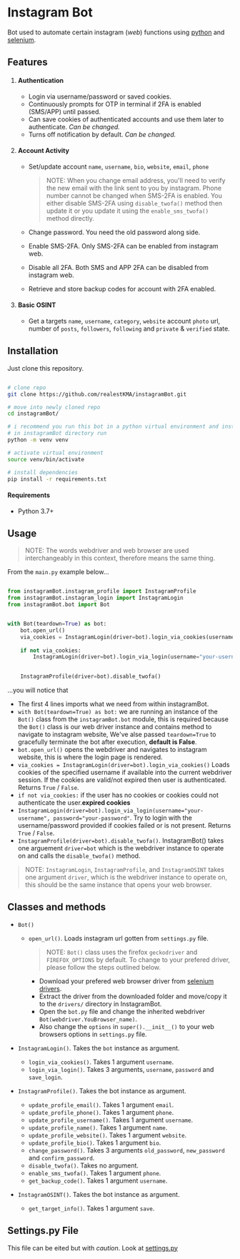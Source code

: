 # Instagram Bot

Bot used to automate certain instagram (_web_) functions using [python](https://www.python.org/) and [selenium](https://www.selenium.dev/).

## Features
1.  #### Authentication
    - Login via username/password or saved cookies.
    - Continuously prompts for OTP in terminal if 2FA is enabled (SMS/APP) until passed.
    - Can save cookies of authenticated accounts and use them later to authenticate. *Can be changed.*
    - Turns off notification by default. *Can be changed.*

2.  #### Account Activity
    - Set/update account `name`, `username`, `bio`, `website`, `email`, `phone`
        >NOTE: When you change email address, you'll need to verify the new email with the link sent to you by instagram. Phone number cannot be changed when SMS-2FA is enabled. You either disable SMS-2FA using `disable_twofa()` method then update it or you update it using the `enable_sms_twofa()` method directly.

    - Change password. You need the old password along side.
    - Enable SMS-2FA. Only SMS-2FA can be enabled from instagram web.
    - Disable all 2FA. Both SMS and APP 2FA can be disabled from instagram web.
    - Retrieve and store backup codes for account with 2FA enabled.

3.  #### Basic OSINT
    - Get a targets `name`, `username`, `category`, `website` account `photo` url, number of `posts`, `followers`, `following` and `private` & `verified` state.


## Installation
Just clone this repository.

```bash

# clone repo
git clone https://github.com/realestKMA/instagramBot.git

# move into newly cloned repo
cd instagramBot/

# i recommend you run this bot in a python virtual environment and install all dependencies.
# in instagramBot directory run
python -m venv venv

# activate virtual environment
source venv/bin/activate

# install dependencies
pip install -r requirements.txt
```

#### Requirements
- Python 3.7+


## Usage
>NOTE: The words webdriver and web browser are used interchangeably in this context, therefore means the same thing.

From the `main.py` example below...

```python

from instagramBot.instagram_profile import InstagramProfile
from instagramBot.instagram_login import InstagramLogin
from instagramBot.bot import Bot


with Bot(teardown=True) as bot:
    bot.open_url()
    via_cookies = InstagramLogin(driver=bot).login_via_cookies(username="your-username")
    
    if not via_cookies:
        InstagramLogin(driver=bot).login_via_login(username="your-username", password="your-password")

    
    InstagramProfile(driver=bot).disable_twofa()
```

...you will notice that

- The first 4 lines imports what we need from within instagramBot. 
- `with Bot(teardown=True) as bot:` we are running an instance of the `Bot()` class from the `instagramBot.bot` module, this is required because the `Bot()` class is our web driver instance and contains method to navigate to instagram website, We've alse passed `teardown=True` to gracefully terminate the bot after execution, **default is False**.
- `bot.open_url()` opens the webdriver and navigates to instagram website, this is where the login page is rendered.
- `via_cookies = InstagramLogin(driver=bot).login_via_cookies()` Loads cookies of the specified username if available into the current webdriver session. If the cookies are valid/not expired then user is authenticated. Returns `True` / `False`.
- `if not via_cookies:` if the user has no cookies or cookies could not authenticate the user.**expired cookies**
- `InstagramLogin(driver=bot).login_via_login(username="your-username", password="your-password"`. Try to login with the username/password provided if cookies failed or is not present. Returns `True` / `False`.
- `InstagramProfile(driver=bot).disable_twofa()`. InstagramBot() takes one arguement `driver=bot` which is the webdriver instance to operate on and calls the `disable_twofa()` method.

>NOTE: `InstagramLogin`, `InstagramProfile`, and `InstagramOSINT` takes one argument `driver`, which is the webdriver instance to operate on,
this should be the same instance that opens your web browser.


## Classes and methods

- `Bot()`
  - `open_url()`. Loads instagram url gotten from `settings.py` file.

    > NOTE: `Bot()` class uses the firefox `geckodriver` and `FIREFOX_OPTIONS` by default. To change to your prefered driver, please follow the steps outlined below.
    - Download your prefered web browser driver from [selenium drivers](https://www.selenium.dev/documentation/webdriver/getting_started/install_drivers/).
    - Extract the driver from the downloaded folder and move/copy it to the `drivers/` directory in InstagramBot.
    - Open the `bot.py` file and change the inherited webdriver `Bot(webdriver.YouBrowser_name)`.
    - Also change the `options` in `super().__init__()` to your web browsers options in `settings.py` file.


- `InstagramLogin()`. Takes the `bot` instance as argument.
  - `login_via_cookies()`. Takes 1 argument `username`.
  - `login_via_login()`. Takes 3 arguments, `username`, `password` and `save_login`.


- `InstagramProfile()`. Takes the bot instance as argument.
  - `update_profile_email()`. Takes 1 argument `email`.
  - `update_profile_phone()`. Takes 1 argument `phone`.
  - `update_profile_username()`. Takes 1 argument `username`.
  - `update_profile_name()`. Takes 1 argument `name`.
  - `update_profile_website()`. Takes 1 argument `website`.
  - `update_profile_bio()`. Takes 1 argument `bio`.
  - `change_password()`. Takes 3 arguments `old_password`, `new_password` and `confirm_password`.
  - `disable_twofa()`. Takes no argument.
  - `enable_sms_twofa()`. Takes 1 argument `phone`.
  - `get_backup_code()`. Takes 1 argument `username`.

- `InstagramOSINT()`. Takes the bot instance as argument.
  - `get_target_info()`. Takes 1 argument `save`.


## Settings.py File
This file can be eited but with *caution*. Look at [settings.py](./instagramBot/settings.py)
